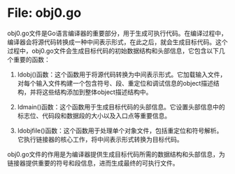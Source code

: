 # File: obj0.go

obj0.go文件是Go语言编译器的重要部分，用于生成可执行代码。在编译过程中，编译器会将源代码转换成一种中间表示形式，在此之后，就会生成目标代码。这个过程中，obj0.go文件会生成目标代码的初始数据结构和头部信息，它包含以下几个重要的函数：

1. ldobj()函数：这个函数用于将源代码转换为中间表示形式。它加载输入文件，对每个输入文件构建一个包含符号、段、重定位和调试信息的object描述结构，并将这些结构添加到整体object描述结构中。

2. ldmain()函数：这个函数用于生成目标代码的头部信息。它设置头部信息中的标志位、代码段和数据段的大小以及入口点等重要信息。

3. ldobjfile()函数：这个函数用于处理单个对象文件，包括重定位和符号解析。它执行链接器的核心工作，将中间表示形式转换为目标代码。

obj0.go文件的作用是为编译器提供生成目标代码所需的数据结构和头部信息，为链接器提供重要的符号和段信息，进而生成最终的可执行文件。

